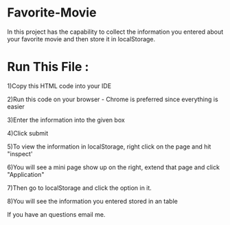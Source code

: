 # Favorite-Movie

In this project has the capability to collect the information you entered about your favorite movie and then store it in localStorage.

Run This File :
===============

1)Copy this HTML code into your IDE

2)Run this code on your browser - Chrome is preferred since everything is easier

3)Enter the information into the given box

4)Click submit

5)To view the information in localStorage, right click on the page and hit "inspect'

6)You will see a mini page show up on the right, extend that page and click "Application"

7)Then go to localStorage and click the option in it.

8)You will see the information you entered stored in an table

If you have an questions email me.
